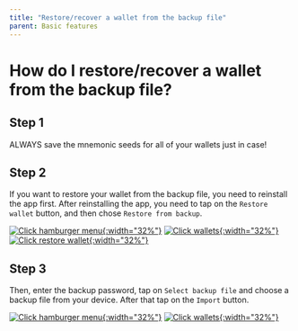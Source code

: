 ```yaml
---
title: "Restore/recover a wallet from the backup file"
parent: Basic features
---
```


# How do I restore/recover a wallet from the backup file?  

## Step 1  

ALWAYS save the mnemonic seeds for all of your wallets just in case!

## Step 2  

If you want to restore your wallet from the backup file, you need to reinstall the app first. After reinstalling the app, you need to tap on the `Restore wallet` button, and then chose `Restore from backup`. 

[![Click hamburger menu](/images/restore-1.jpg){:width="32%"}](/images/restore-1.jpg)
[![Click wallets](/images/restore-2.jpg){:width="32%"}](/images/restore-2.jpg)
[![Click restore wallet](/images/restore-3.jpg){:width="32%"}](/images/restore-3.jpg)

## Step 3  

Then, enter the backup password, tap on `Select backup file` and choose a backup file from your device. After that tap on the `Import` button. 

[![Click hamburger menu](/images/restore-1.jpg){:width="32%"}](/images/restore-1.jpg)
[![Click wallets](/images/restore-2.jpg){:width="32%"}](/images/restore-2.jpg)
